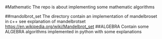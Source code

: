 #Mathematic
The repo is about implementing some mathematic algorithms

##mandolbrot_set
The directory contain an implementation of mandelbroset in c++
see explanation of mandelbrotset https://en.wikipedia.org/wiki/Mandelbrot_set
##ALGEBRA
Contain some ALGEBRA algorithms implemented in python with some
explanations

